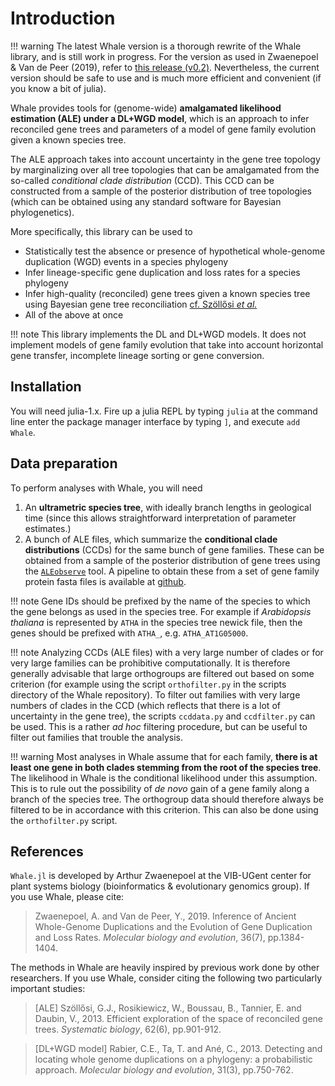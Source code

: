 
# Introduction

!!! warning
    The latest Whale version is a thorough rewrite of the Whale library, and is
    still work in progress. For the version as used in Zwaenepoel & Van de Peer
    (2019), refer to [this release
    (v0.2)](https://github.com/arzwa/Whale.jl/releases/tag/v0.2). Nevertheless,
    the current version should be safe to use and is much more efficient and
    convenient (if you know a bit of julia).

Whale provides tools for (genome-wide) **amalgamated likelihood estimation
(ALE) under a DL+WGD model**, which is an approach to infer reconciled gene
trees and parameters of a model of gene family evolution given a known species
tree.

The ALE approach takes into account uncertainty in the gene tree topology by
marginalizing over all tree topologies that can be amalgamated from the
so-called *conditional clade distribution* (CCD). This CCD can be constructed
from a sample of the posterior distribution of tree topologies (which can be
obtained using any standard software for Bayesian phylogenetics).

More specifically, this library can be used to

- Statistically test the absence or presence of hypothetical whole-genome
  duplication (WGD) events in a species phylogeny
- Infer lineage-specific gene duplication and loss rates for a species
  phylogeny
- Infer high-quality (reconciled) gene trees given a known species tree using
  Bayesian gene tree reconciliation [cf.  Szöllősi *et
  al.*](https://academic.oup.com/sysbio/article/64/1/e42/1634124)
- All of the above at once

!!! note 
    This library implements the DL and DL+WGD models. It does not implement
    models of gene family evolution that take into account horizontal gene
    transfer, incomplete lineage sorting or gene conversion.

## Installation

You will need julia-1.x. Fire up a julia REPL by typing `julia` at the command
line enter the package manager interface by typing `]`, and execute `add
Whale`.

## Data preparation

To perform analyses with Whale, you will need  

1. An **ultrametric species tree**, with ideally branch lengths in geological
   time (since this allows straightforward interpretation of parameter
   estimates.)
2. A bunch of ALE files, which summarize the **conditional clade
   distributions** (CCDs) for the same bunch of gene families. These can be
   obtained from a sample of the posterior distribution of gene trees using the
   [`ALEobserve`](https://github.com/ssolo/ALE) tool. A pipeline to obtain
   these from a set of gene family protein fasta files is available at
   [github](https://github.com/arzwa/whaleprep).

!!! note 
    Gene IDs should be prefixed by the name of the species to which the gene
    belongs as used in the species tree. For example if *Arabidopsis thaliana*
    is represented by `ATHA` in the species tree newick file, then the genes
    should be prefixed with `ATHA_`, e.g. `ATHA_AT1G05000`.

!!! note
    Analyzing CCDs (ALE files) with a very large number of clades or for very
    large families can be prohibitive computationally. It is therefore
    generally advisable that large orthogroups are filtered out based on some
    criterion (for example using the script `orthofilter.py` in the scripts
    directory of the Whale repository). To filter out families with very large
    numbers of clades in the CCD (which reflects that there is a lot of
    uncertainty in the gene tree), the scripts `ccddata.py` and `ccdfilter.py`
    can be used. This is a rather *ad hoc* filtering procedure, but can be
    useful to filter out families that trouble the analysis.

!!! warning
    Most analyses in Whale assume that for each family, **there is at least one
    gene in both clades stemming from the root of the species tree**. The
    likelihood in Whale is the conditional likelihood under this assumption.
    This is to rule out the possibility of *de novo* gain of a gene family
    along a branch of the species tree. The orthogroup data should therefore
    always be filtered to be in accordance with this criterion. This can also
    be done using the `orthofilter.py` script.


## References

`Whale.jl` is developed by Arthur Zwaenepoel at the VIB-UGent center for plant systems biology (bioinformatics & evolutionary genomics group). If you use Whale, please cite:

>Zwaenepoel, A. and Van de Peer, Y., 2019. Inference of Ancient Whole-Genome Duplications and the Evolution of Gene Duplication and Loss Rates. *Molecular biology and evolution*, 36(7), pp.1384-1404.

The methods in Whale are heavily inspired by previous work done by other researchers. If you use Whale, consider citing the following two particularly important studies:

>[ALE] Szöllősi, G.J., Rosikiewicz, W., Boussau, B., Tannier, E. and Daubin, V., 2013. Efficient exploration of the space of reconciled gene trees. *Systematic biology*, 62(6), pp.901-912.

>[DL+WGD model] Rabier, C.E., Ta, T. and Ané, C., 2013. Detecting and locating whole genome duplications on a phylogeny: a probabilistic approach. *Molecular biology and evolution*, 31(3), pp.750-762.
